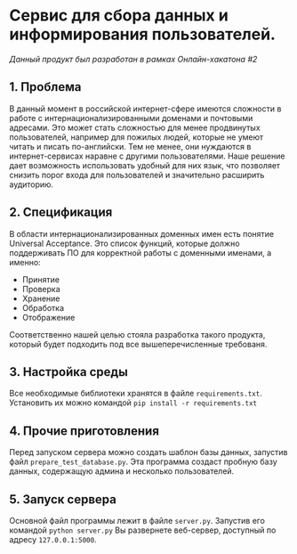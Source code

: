 # Сервис для сбора данных и информирования пользователей.

*Данный продукт был разработан в рамках Онлайн-хакатона #2*

## 1. Проблема
В данный момент в российской интернет-сфере имеются сложности в работе с интернационализированными доменами и почтовыми адресами. Это может стать сложностью для менее продвинутых пользователей, например для пожилых людей, которые не умеют читать и писать по-английски. Тем не менее, они нуждаются в интернет-сервисах наравне с другими пользователями. Наше решение дает возможность использовать удобный для них язык, что позволяет снизить порог входа для пользователей и значительно расширить аудиторию.

## 2. Спецификация
В области интернационализированных доменных имен есть понятие Universal Acceptance. Это список функций, которые должно поддерживать ПО для корректной работы с доменными именами, а именно:
- Принятие
- Проверка
- Хранение
- Обработка
- Отображение

Соответственно нашей целью стояла разработка такого продукта, который будет подходить под все вышеперечисленные требованя.

## 3. Настройка среды
Все необходимые библиотеки хранятся в файле `requirements.txt`. Установить их можно командой `pip install -r requirements.txt`

## 4. Прочие приготовления
Перед запуском сервера можно создать шаблон базы данных, запустив файл `prepare_test_database.py`. Эта программа создаст пробную базу данных, содержащую админа и несколько пользователей.

## 5. Запуск сервера
Основной файл программы лежит в файле `server.py`. Запустив его командой `python server.py` Вы развернете веб-сервер, доступный по адресу `127.0.0.1:5000`. 

